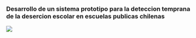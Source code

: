 ### Desarrollo de un sistema prototipo para la deteccion temprana de la desercion escolar en escuelas publicas chilenas

<img src="/github/repos/flolas/Memoria-de-T-tulo/builds/latest/badge.svg">
